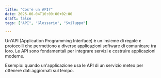 ```yaml
---
title: "Cos'è un API?"
date: 2025-06-04T10:00:00+02:00
draft: false
tags: ["API", "Glossario", "Sviluppo"]

---
```


Un'API (Application Programming Interface) è un insieme di regole e protocolli che permettono a diverse applicazioni software di comunicare tra loro. Le API sono fondamentali per integrare servizi e costruire applicazioni moderne.

Esempio: quando un'applicazione usa le API di un servizio meteo per ottenere dati aggiornati sul tempo.
